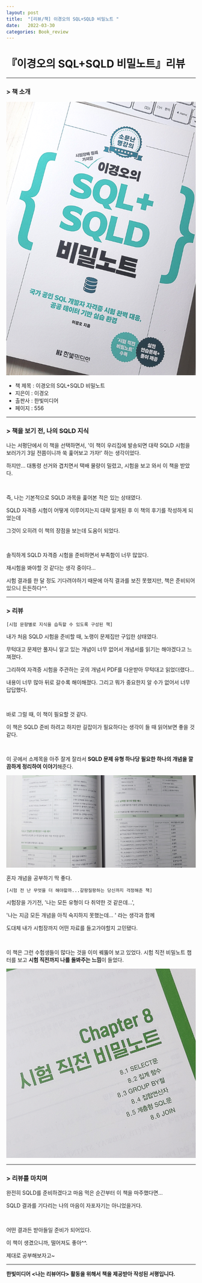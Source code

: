 ```yaml
---
layout: post
title:  "[리뷰/책] 이경오의 SQL+SQLD 비밀노트 "
date:   2022-03-30
categories: Book_review
---
```


# 『이경오의 SQL+SQLD 비밀노트』리뷰

---
###  > 책 소개

![alt text](/public/img/bookReview/post2(1).png)

  * 책 제목 : 이경오의 SQL+SQLD 비밀노트
  * 지은이 : 이경오
  * 출판사 : 한빛미디어
  * 페이지 : 556
        
---
###  > 책을 보기 전, 나의 SQLD 지식


나는 서평단에서 이 책을 선택하면서, '이 책이 우리집에 발송되면 대략 SQLD 시험을 보러가기 3일 전쯤이니까 쑥 훑어보고 가자!' 하는 생각이었다. 

하지만... 대통령 선거와 겹치면서 택배 물량이 밀렸고, 시험을 보고 와서 이 책을 받았다.

​

즉, 나는 기본적으로 SQLD 과목을 훑어본 적은 있는 상태였다.

SQLD 자격증 시험이 어떻게 이루어지는지 대략 알게된 후 이 책의 후기를 작성하게 되었는데

그것이 오히려 이 책의 장점을 보는데 도움이 되었다.

​

솔직하게 SQLD 자격증 시험을 준비하면서 부족함이 너무 많았다.

재시험을 봐야할 것 같다는 생각 중이다...

시험 결과를 한 달 정도 기다려야하기 때문에 아직 결과를 보진 못했지만, 책은 준비되어있으니 든든하다^^.

---
###  > 리뷰

	[시험 문항별로 지식을 습득할 수 있도록 구성된 책]
  
내가 처음 SQLD 시험을 준비할 때, 노랭이 문제집만 구입한 상태였다.

무턱대고 문제만 풀자니 알고 있는 개념이 너무 없어서 개념서를 읽기는 해야겠다고 느껴졌다. 

 

그리하여 자격증 시험을 주관하는 곳의 개념서 PDF를 다운받아 무턱대고 읽었더랬다...

내용이 너무 많아 뒤로 갈수록 해이해졌다. 그리고 뭐가 중요한지 알 수가 없어서 너무 답답했다.

​

바로 그럴 때, 이 책이 필요할 것 같다.

이 책은 SQLD 준비 하려고 하지만 길잡이가 필요하다는 생각이 들 때 읽어보면 좋을 것 같다. 

​

이 곳에서 소제목을 아주 잘게 잘라서 **SQLD 문제 유형 하나당 필요한 하나의 개념을 깔끔하게 정리하여 이야기**해준다. 

![alt text](/public/img/bookReview/post2(2).png)

혼자 개념을 공부하기 딱 좋다.

	[시험 전 난 무엇을 더 해야할까...갈팡질팡하는 당신까지 걱정해준 책]

시험장을 가기전, '나는 모든 유형이 다 취약한 것 같은데...',

'나는 지금 모든 개념을 아직 숙지하지 못했는데... ' 라는 생각과 함께 

도대체 내가 시험장까지 어떤 자료를 들고가야할지 고민됐다.

​

이 책은 그런 수험생들이 많다는 것을 이미 꿰뚫어 보고 있었다. 시험 직전 비밀노트 챕터를 보고 **시험 직전까지 나를 돌봐주는 느낌**이 들었다. 

![alt text](/public/img/bookReview/post2(3).png)


---

###  >  리뷰를 마치며

완전히 SQLD를 준비하겠다고 마음 먹은 순간부터 이 책을 마주했다면...

SQLD 결과를 기다리는 나의 마음이 자포자기는 아니었을거다.

​

어떤 결과든 받아들일 준비가 되어있다.

이 책이 생겼으니까, 떨어져도 좋아^^.

제대로 공부해보자고~

---

  **한빛미디어 <나는 리뷰어다> 활동을 위해서 책을 제공받아 작성된 서평입니다.**

